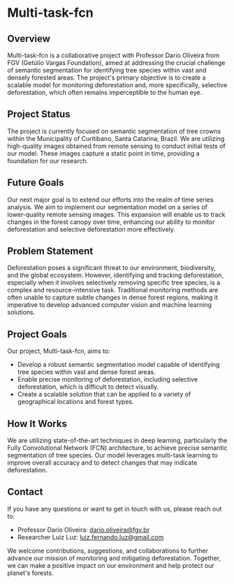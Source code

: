 # Multi-task-fcn

## Overview

Multi-task-fcn is a collaborative project with Professor Dario Oliveira from FGV (Getúlio Vargas Foundation), aimed at addressing the crucial challenge of semantic segmentation for identifying tree species within vast and densely forested areas. The project's primary objective is to create a scalable model for monitoring deforestation and, more specifically, selective deforestation, which often remains imperceptible to the human eye.

## Project Status

The project is currently focused on semantic segmentation of tree crowns within the 
Municipality of Curitibano, Santa Catarina, Brazil. We are utilizing high-quality 
images obtained from remote sensing to conduct initial tests of our model. 
These images capture a static point in time, providing a foundation for our research.

## Future Goals

Our next major goal is to extend our efforts into the realm of time series analysis. 
We aim to implement our segmentation model on a series of lower-quality remote sensing 
images. This expansion will enable us to track changes in the forest canopy over time, 
enhancing our ability to monitor deforestation and selective deforestation more effectively.

## Problem Statement

Deforestation poses a significant threat to our environment, biodiversity, and the global 
ecosystem. However, identifying and tracking deforestation, especially when it involves 
selectively removing specific tree species, is a complex and resource-intensive task. 
Traditional monitoring methods are often unable to capture subtle changes in dense forest 
regions, making it imperative to develop advanced computer vision and machine learning 
solutions.

## Project Goals

Our project, Multi-task-fcn, aims to:

- Develop a robust semantic segmentation model capable of identifying tree species within vast and dense forest areas.
- Enable precise monitoring of deforestation, including selective deforestation, which is difficult to detect visually.
- Create a scalable solution that can be applied to a variety of geographical locations and forest types.

## How It Works

We are utilizing state-of-the-art techniques in deep learning, particularly the Fully Convolutional Network (FCN) architecture, 
to achieve precise semantic segmentation of tree species. Our model leverages multi-task learning to improve overall accuracy
and to detect changes that may indicate deforestation.

## Contact

If you have any questions or want to get in touch with us, please reach out to:

- Professor Dario Oliveira: dario.oliveira@fgv.br
- Researcher Luiz Luz: luiz.fernando.luz@gmail.com

We welcome contributions, suggestions, and collaborations to further advance our mission of 
monitoring and mitigating deforestation. Together, we can make a positive impact on our 
environment and help protect our planet's forests.
